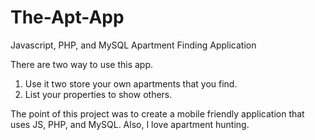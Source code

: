 The-Apt-App
===========

Javascript, PHP, and MySQL Apartment Finding Application

There are two way to use this app.
1) Use it two store your own apartments that you find.
2) List your properties to show others.

The point of this project was to create a mobile friendly application that uses JS, PHP, and MySQL.
Also, I love apartment hunting. 
